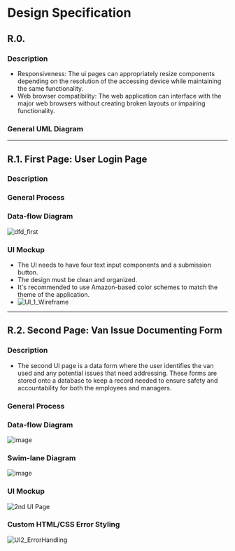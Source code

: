 # Design Specification

## R.0. 
### Description
  * Responsiveness: The ui pages can appropriately resize components depending on the resolution of the accessing device while maintaining the same functionality.
  * Web browser compatibility: The web application can interface with the major web browsers without creating broken layouts or impairing functionality.
### General UML Diagram

---
## R.1. First Page: User Login Page
### Description

### General Process

### Data-flow Diagram
![dfd_first](https://github.com/user-attachments/assets/558840c1-6c09-4b8a-b456-359e1506116f)

 
### UI Mockup
* The UI needs to have four text input components and a submission button.
* The design must be clean and organized.
* It's recommended to use Amazon-based color schemes to match the theme of the application.
* ![UI_1_Wireframe](https://github.com/user-attachments/assets/a2a99a94-267e-41e7-8d73-b72ce78e07ad)
---
## R.2. Second Page: Van Issue Documenting Form
### Description
* The second UI page is a data form where the user identifies the van used and any potential issues that need addressing. These forms are stored onto a database to keep a record needed to ensure safety and accountability for both the employees and managers.

### General Process

### Data-flow Diagram
![image](https://github.com/user-attachments/assets/33409588-ec55-47ec-9e7d-451c3765f40d)
### Swim-lane Diagram
![image](https://github.com/user-attachments/assets/2b9bf152-14d6-436d-ac74-d451bf0b5b22)

### UI Mockup
![2nd UI Page](https://github.com/user-attachments/assets/f10dd7cb-56b8-4694-9310-21fae30e4175)

### Custom HTML/CSS Error Styling
![UI2_ErrorHandling](https://github.com/user-attachments/assets/0889ed33-422f-494a-bc92-43bdd3a22638)
